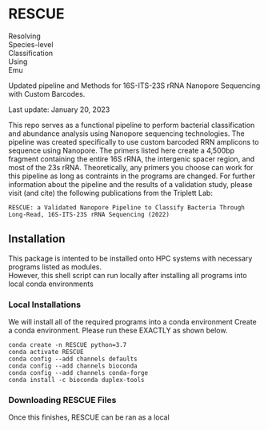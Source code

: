 # **RESCUE**
Resolving \
Species-level \
Classification \
Using \
Emu

Updated pipeline and Methods for 16S-ITS-23S rRNA Nanopore Sequencing with Custom Barcodes.

Last update: January 20, 2023

This repo serves as a functional pipeline to perform bacterial classification and abundance analysis using Nanopore sequencing technologies. The pipeline was created specifically to use custom barcoded RRN amplicons to sequence using Nanopore. The primers listed here create a 4,500bp fragment containing the entire 16S rRNA, the intergenic spacer region, and most of the 23s rRNA. Theoretically, any primers you choose can work for this pipeline as long as contraints in the programs are changed. For further information about the pipeline and the results of a validation study, please visit (and cite) the following publications from the Triplett Lab:

```
RESCUE: a Validated Nanopore Pipeline to Classify Bacteria Through Long-Read, 16S-ITS-23S rRNA Sequencing (2022)
```

## **Installation**
This package is intented to be installed onto HPC systems with necessary programs listed as modules. \
However, this shell script can run locally after installing all programs into local conda environments

### **Local Installations** 
We will install all of the required programs into a conda environment
Create a conda environment. Please run these EXACTLY as shown below.
```
conda create -n RESCUE python=3.7
conda activate RESCUE
conda config --add channels defaults
conda config --add channels bioconda
conda config --add channels conda-forge
conda install -c bioconda duplex-tools
```
### **Downloading RESCUE Files**

Once this finishes, RESCUE can be ran as a local 
